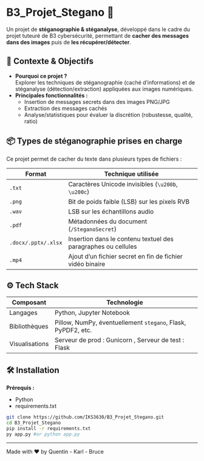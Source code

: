 # B3_Projet_Stegano 🚀

Un projet de **stéganographie & stéganalyse**, développé dans le cadre du projet tuteuré de B3 cybersécurité, permettant de **cacher des messages dans des images** puis de **les récupérer/détecter**.

## 🧩 Contexte & Objectifs

- **Pourquoi ce projet ?**  
  Explorer les techniques de stéganographie (caché d’informations) et de stéganalyse (détection/extraction) appliquées aux images numériques.
- **Principales fonctionnalités :**  
  - Insertion de messages secrets dans des images PNG/JPG  
  - Extraction des messages cachés  
  - Analyse/statistiques pour évaluer la discrétion (robustesse, qualité, ratio)


## 📦 Types de stéganographie prises en charge

Ce projet permet de cacher du texte dans plusieurs types de fichiers :

| Format          | Technique utilisée                                              |
|----------------|------------------------------------------------------------------|
| `.txt`         | Caractères Unicode invisibles (`\u200b`, `\u200c`)               |
| `.png`         | Bit de poids faible (LSB) sur les pixels RVB                     |
| `.wav`         | LSB sur les échantillons audio                                   |
| `.pdf`         | Métadonnées du document (`/SteganoSecret`)                      |
| `.docx/.pptx/.xlsx` | Insertion dans le contenu textuel des paragraphes ou cellules |
| `.mp4`         | Ajout d’un fichier secret en fin de fichier vidéo binaire        |


## ⚙️ Tech Stack

| Composant       | Technologie                                                 |
|-----------------|-------------------------------------------------------------|
| Langages        | Python, Jupyter Notebook                                    |
| Bibliothèques   | Pillow, NumPy, éventuellement `stegano`, Flask, PyPDF2, etc.|
| Visualisations  | Serveur de prod : Gunicorn , Serveur de test : Flask |


## 🛠️ Installation

**Prérequis :**
- Python 
- requirements.txt


```bash
git clone https://github.com/IKS3630/B3_Projet_Stegano.git
cd B3_Projet_Stegano
pip install -r requirements.txt
py app.py #or python app.py
```

---

Made with ❤️ by Quentin - Karl - Bruce

